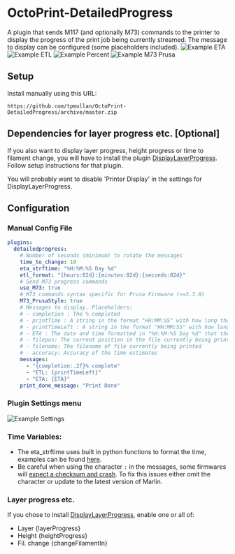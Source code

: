 # OctoPrint-DetailedProgress

A plugin that sends M117 (and optionally M73) commands to the printer to display the progress of the print job being currently streamed. The message to display can be configured (some placeholders included).
![Example ETA](https://i.imgur.com/ocBp152.jpg)
![Example ETL](https://i.imgur.com/oJiMm2p.jpg)
![Example Percent](https://i.imgur.com/McaCNsx.jpg)
![Example M73 Prusa](https://i.imgur.com/C1zeANH.jpg)

## Setup

Install manually using this URL:

    https://github.com/tpmullan/OctoPrint-DetailedProgress/archive/master.zip
    
## Dependencies for layer progress etc. [Optional] 

If you also want to display layer progress, height progress or time to filament change, you will have to install the plugin [DisplayLayerProgress](https://plugins.octoprint.org/plugins/DisplayLayerProgress).
Follow setup instructions for that plugin.

You will probably want to disable 'Printer Display' in the settings for DisplayLayerProgress.

## Configuration

### Manual Config File
``` yaml
plugins:
  detailedprogress:
    # Number of seconds (minimum) to rotate the messages
    time_to_change: 10
    eta_strftime: "%H:%M:%S Day %d"
    etl_format: "{hours:02d}:{minutes:02d}:{seconds:02d}"
    # Send M73 progress commands 
    use_M73: true
    # M73 commands syntax specific for Prusa Firmware (>=3.3.0)
    M73_PrusaStyle: true
    # Messages to display. Placeholders:
    # - completion : The % completed
    # - printTime : A string in the format "HH:MM:SS" with how long the print is going
    # - printTimeLeft : A string in the format "HH:MM:SS" with how long the print still has left
    # - ETA : The date and time formatted in "%H:%M:%S Day %d" that the print is estimated to be completed
    # - filepos: The current position in the file currently being printed
    # - filename: The filename of file currently being printed
    # - accuracy: Accuracy of the time estimates
    messages:
      - "{completion:.2f}% complete"
      - "ETL: {printTimeLeft}"
      - "ETA: {ETA}"
    print_done_message: "Print Done"
```
### Plugin Settings menu

![Example Settings](https://i.imgur.com/wdFGGrN.jpg)

### Time Variables:

* The eta_strftime uses built in python functions to format the time, examples can be found [here](https://strftime.org/).  
* Be careful when using the character `:` in the messages, some firmwares will [expect a checksum and crash](https://community.octoprint.org/t/error-no-checksum-with-line-number-last-line-18/8838/2).  To fix this issues either omit the character or update to the latest version of Marlin.

### Layer progress etc.
If you chose to install [DisplayLayerProgress](https://plugins.octoprint.org/plugins/DisplayLayerProgress), enable one or all of:

* Layer {layerProgress} 
* Height {heightProgress}
* Fil. change {changeFilamentIn}

